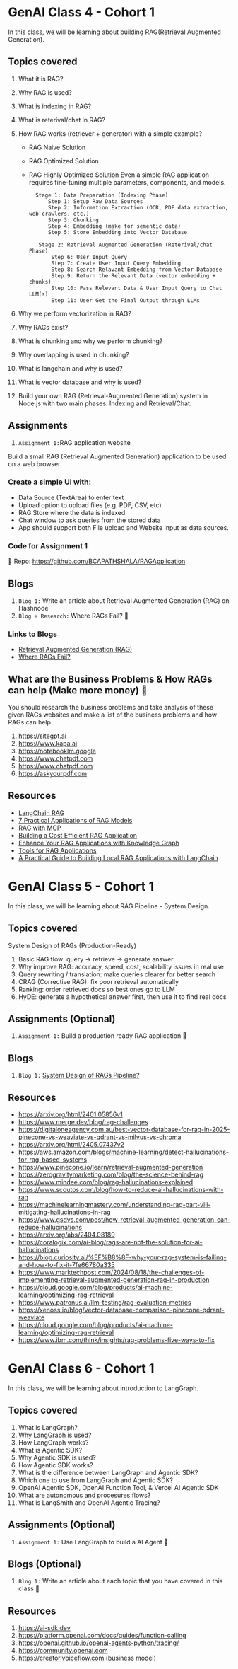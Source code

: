 # GenAI Class 4 - Cohort 1

In this class, we will be learning about building RAG(Retrieval Augmented Generation).

## Topics covered

1.  What it is RAG?
2.  Why RAG is used?
3.  What is indexing in RAG?
4.  What is reterival/chat in RAG?
5.  How RAG works (retriever + generator) with a simple example?

    - RAG Naive Solution
    - RAG Optimized Solution
    - RAG Highly Optimized Solution
      Even a simple RAG application requires fine-tuning multiple parameters, components, and models.

            Stage 1: Data Preparation (Indexing Phase)
                Step 1: Setup Raw Data Sources
                Step 2: Information Extraction (OCR, PDF data extraction, web crawlers, etc.)
                Step 3: Chunking
                Step 4: Embedding (make for sementic data)
                Step 5: Store Embedding into Vector Database

             Stage 2: Retrieval Augmented Generation (Reterival/chat Phase)
                 Step 6: User Input Query
                 Step 7: Create User Input Query Embedding
                 Step 8: Search Relavant Embedding from Vector Database
                 Step 9: Return the Relevant Data (vector embedding + chunks)
                 Step 10: Pass Relevant Data & User Input Query to Chat LLM(s)
                 Step 11: User Get the Final Output through LLMs

6.  Why we perform vectorization in RAG?
7.  Why RAGs exist?
8.  What is chunking and why we perform chunking?
9.  Why overlapping is used in chunking?
10. What is langchain and why is used?
11. What is vector database and why is used?
12. Build your own RAG (Retrieval-Augmented Generation) system in Node.js with two main phases: Indexing and Retrieval/Chat.

## Assignments

1. `Assignment 1:`RAG application website

Build a small RAG (Retrieval Augmented Generation) application to be used on a web browser

### Create a simple UI with:

- Data Source (TextArea) to enter text
- Upload option to upload files (e.g. PDF, CSV, etc)
- RAG Store where the data is indexed
- Chat window to ask queries from the stored data
- App should support both File upload and Website input as data sources.

### Code for Assignment 1

📂 Repo: https://github.com/BCAPATHSHALA/RAGApplication

## Blogs

1. `Blog 1:` Write an article about Retrieval Augmented Generation (RAG) on Hashnode
2. `Blog + Research:` Where RAGs Fail? 🎯

### Links to Blogs

- [Retrieval Augmented Generation (RAG)](https://bcapathshala.hashnode.dev/practical-guide-to-retrival-augmented-generation-from-scratch)
- [Where RAGs Fail?](https://bcapathshala.hashnode.dev/where-rags-fail-a-beginner-friendly-guide-to-reliable-rag)

## What are the Business Problems & How RAGs can help (Make more money) 🎯

You should research the business problems and take analysis of these given RAGs websites and make a list of the business problems and how RAGs can help.

1. https://sitegpt.ai
2. https://www.kapa.ai
3. https://notebooklm.google
4. https://www.chatpdf.com
5. https://www.chatpdf.com
6. https://askyourpdf.com

## Resources

- [LangChain RAG](https://js.langchain.com/docs/tutorials/rag/)
- [7 Practical Applications of RAG Models](https://hyperight.com/7-practical-applications-of-rag-models-and-their-impact-on-society/)
- [RAG with MCP](https://www.analyticsvidhya.com/blog/2025/06/rag-with-mcp/)
- [Building a Cost Efficient RAG Application](https://ambilio.com/building-a-cost-efficient-rag-application-a-guide-for-enterprises/)
- [Enhance Your RAG Applications with Knowledge Graph](https://www.singlestore.com/blog/enhance-your-rag-applications-with-knowledge-graph-rag/)
- [Tools for RAG Applications](https://www.analyticsvidhya.com/blog/2024/10/tools-for-rag-applications/)
- [A Practical Guide to Building Local RAG Applications with LangChain](https://machinelearningmastery.com/a-practical-guide-to-building-local-rag-applications-with-langchain/)

# GenAI Class 5 - Cohort 1

In this class, we will be learning about RAG Pipeline - System Design.

## Topics covered

System Design of RAGs (Production-Ready)

1. Basic RAG flow: query → retrieve → generate answer
2. Why improve RAG: accuracy, speed, cost, scalability issues in real use
3. Query rewriting / translation: make queries clearer for better search
4. CRAG (Corrective RAG): fix poor retrieval automatically
5. Ranking: order retrieved docs so best ones go to LLM
6. HyDE: generate a hypothetical answer first, then use it to find real docs

## Assignments (Optional)

1. `Assignment 1:` Build a production ready RAG application 🎯

## Blogs

1. `Blog 1:` [System Design of RAGs Pipeline?](https://bcapathshala.hashnode.dev/system-design-of-rags-pipeline)

## Resources

- https://arxiv.org/html/2401.05856v1
- https://www.merge.dev/blog/rag-challenges
- https://digitaloneagency.com.au/best-vector-database-for-rag-in-2025-pinecone-vs-weaviate-vs-qdrant-vs-milvus-vs-chroma
- https://arxiv.org/html/2405.07437v2
- https://aws.amazon.com/blogs/machine-learning/detect-hallucinations-for-rag-based-systems
- https://www.pinecone.io/learn/retrieval-augmented-generation
- https://zerogravitymarketing.com/blog/the-science-behind-rag
- https://www.mindee.com/blog/rag-hallucinations-explained
- https://www.scoutos.com/blog/how-to-reduce-ai-hallucinations-with-rag
- https://machinelearningmastery.com/understanding-rag-part-viii-mitigating-hallucinations-in-rag
- https://www.gsdvs.com/post/how-retrieval-augmented-generation-can-reduce-hallucinations
- https://arxiv.org/abs/2404.08189
- https://coralogix.com/ai-blog/rags-are-not-the-solution-for-ai-hallucinations
- https://blog.curiosity.ai/%EF%B8%8F-why-your-rag-system-is-failing-and-how-to-fix-it-7fe66780a335
- https://www.marktechpost.com/2024/08/18/the-challenges-of-implementing-retrieval-augmented-generation-rag-in-production
- https://cloud.google.com/blog/products/ai-machine-learning/optimizing-rag-retrieval
- https://www.patronus.ai/llm-testing/rag-evaluation-metrics
- https://xenoss.io/blog/vector-database-comparison-pinecone-qdrant-weaviate
- https://cloud.google.com/blog/products/ai-machine-learning/optimizing-rag-retrieval
- https://www.ibm.com/think/insights/rag-problems-five-ways-to-fix

# GenAI Class 6 - Cohort 1

In this class, we will be learning about introduction to LangGraph.

## Topics covered

1. What is LangGraph?
2. Why LangGraph is used?
3. How LangGraph works?
4. What is Agentic SDK?
5. Why Agentic SDK is used?
6. How Agentic SDK works?
7. What is the difference between LangGraph and Agentic SDK?
8. Which one to use from LangGraph and Agentic SDK?
9. OpenAI Agentic SDK, OpenAI Function Tool, & Vercel AI Agentic SDK
10. What are autonomous and procesures flows?
11. What is LangSmith and OpenAI Agentic Tracing?

## Assignments (Optional)

1. `Assignment 1:` Use LangGraph to build a AI Agent 🎯

## Blogs (Optional)

1. `Blog 1:` Write an article about each topic that you have covered in this class 🎯

## Resources

1. https://ai-sdk.dev
2. https://platform.openai.com/docs/guides/function-calling
3. https://openai.github.io/openai-agents-python/tracing/
4. https://community.openai.com
5. https://creator.voiceflow.com (business model)
